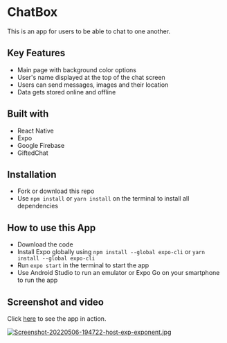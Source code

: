 
# ChatBox

This is an app for users to be able to chat to one another.



## Key Features

* Main page with background color options
* User's name displayed at the top of the chat screen
* Users can send messages, images and their location
* Data gets stored online and offline
## Built with

* React Native
* Expo
* Google Firebase
* GiftedChat
## Installation

* Fork or download this repo
* Use `npm install` or `yarn install` on the terminal to install all dependencies
## How to use this App

* Download the code
* Install Expo globally using `npm install --global expo-cli` or `yarn install --global expo-cli`
* Run `expo start` in the terminal to start the app
* Use Android Studio to run an emulator or Expo Go on your smartphone to run the app

## Screenshot and video
Click [here](https://imgur.com/a/RJveDin) to see the app in action.

[![Screenshot-20220506-194722-host-exp-exponent.jpg](https://i.postimg.cc/s2qFJN5F/Screenshot-20220506-194722-host-exp-exponent.jpg)](https://postimg.cc/ns4wFTdT)

